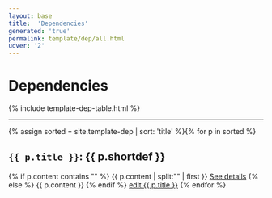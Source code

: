 ```yaml
---
layout: base
title:  'Dependencies'
generated: 'true'
permalink: template/dep/all.html
udver: '2'
---
```


# Dependencies

{% include template-dep-table.html %}

----------

{% assign sorted = site.template-dep | sort: 'title' %}{% for p in sorted %}
<a id="al-template-dep/{{ p.title }}" class="al-dest"/>
<h2><code>{{ p.title }}</code>: {{ p.shortdef }}</h2>
{% if p.content contains "<!--details-->" %}    
{{ p.content | split:"<!--details-->" | first }}
<a href="{{ p.title }}" class="al-doc">See details</a>
{% else %}
{{ p.content }}
{% endif %}
<a href="{{ site.git_edit }}/{% if p.collection %}{{ p.relative_path }}{% else %}{{ p.path }}{% endif %}" target="#">edit {{ p.title }}</a>
{% endfor %}
